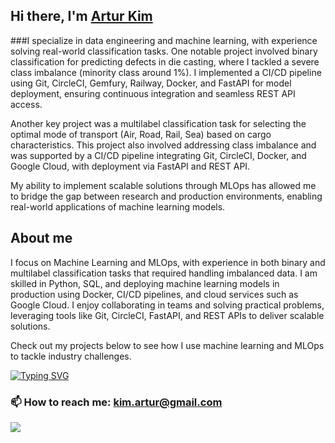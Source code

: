 ## Hi there, I'm [Artur Kim](https://www.linkedin.com/in/artur-kim-48a77112) 
###I specialize in data engineering and machine learning, with experience solving real-world classification tasks. One notable project involved binary classification for predicting defects in die casting, where I tackled a severe class imbalance (minority class around 1%). I implemented a CI/CD pipeline using Git, CircleCI, Gemfury, Railway, Docker, and FastAPI for model deployment, ensuring continuous integration and seamless REST API access.

Another key project was a multilabel classification task for selecting the optimal mode of transport (Air, Road, Rail, Sea) based on cargo characteristics. This project also involved addressing class imbalance and was supported by a CI/CD pipeline integrating Git, CircleCI, Docker, and Google Cloud, with deployment via FastAPI and REST API.

My ability to implement scalable solutions through MLOps has allowed me to bridge the gap between research and production environments, enabling real-world applications of machine learning models.





## About me
I focus on Machine Learning and MLOps, with experience in both binary and multilabel classification tasks that required handling imbalanced data. I am skilled in Python, SQL, and deploying machine learning models in production using Docker, CI/CD pipelines, and cloud services such as Google Cloud. I enjoy collaborating in teams and solving practical problems, leveraging tools like Git, CircleCI, FastAPI, and REST APIs to deliver scalable solutions.

Check out my projects below to see how I use machine learning and MLOps to tackle industry challenges.


[![Typing SVG](https://readme-typing-svg.herokuapp.com?font=Roboto&pause=500&color=A3A0A0&multiline=true&width=435&lines=Thank+you+for+the+time+to+learn+more+about+me)](https://git.io/typing-svg)
### 📫 How to reach me: kim.artur@gmail.com
![](https://komarev.com/ghpvc/?username=Archi68)

